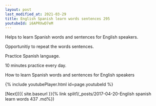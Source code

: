 ```yaml
---
layout: post
last_modified_at: 2021-03-29
title: English Spanish learn words sentences 295 
youtubeId: i6APRXwD7eM
---
```

 
 
Helps to learn Spanish words and sentences for English speakers.

Opportunitiy to repeat the words sentences. 

Practice Spanish language. 
 
10 minutes practice every day. 
 
How to learn Spanish words and sentences for English speakers 
 
{% include youtubePlayer.html id=page.youtubeId %}
 
 
[Next]({{ site.baseurl }}{% link  split1/_posts/2017-04-20-English spanish learn words 437 .md%})
 
